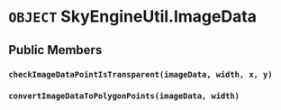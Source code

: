 # `OBJECT` SkyEngineUtil.ImageData

## Public Members

### `checkImageDataPointIsTransparent(imageData, width, x, y)`

### `convertImageDataToPolygonPoints(imageData, width)`
